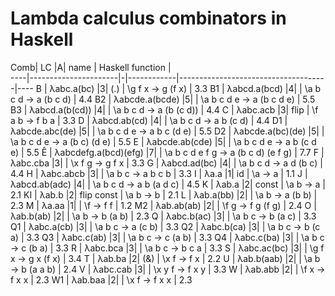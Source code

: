 # Lambda calculus combinators in Haskell


Comb| LC                   |A| name       | Haskell function                    |    
----|----------------------|-|------------|-------------------------------------|----
B   | λabc.a(bc)           |3| (.)        | \g f x         -> g (f x)           | 3.3
B1  | λabcd.a(bcd)         |4|            | \a b c d       -> a (b c d)         | 4.4
B2  | λabcde.a(bcde)       |5|            | \a b c d e     -> a (b c d e)       | 5.5
B3  | λabcd.a(b(cd))       |4|            | \a b c d       -> a (b (c d))       | 4.4
C   | λabc.acb             |3| flip       | \f a b         -> f b a             | 3.3
D   | λabcd.ab(cd)         |4|            | \a b c d       -> a b (c d)         | 4.4
D1  | λabcde.abc(de)       |5|            | \a b c d e     -> a b c (d e)       | 5.5
D2  | λabcde.a(bc)(de)     |5|            | \a b c d e     -> a (b c) (d e)     | 5.5
E   | λabcde.ab(cde)       |5|            | \a b c d e     -> a b (c d e)       | 5.5
Ê   | λabcdefg.a(bcd)(efg) |7|            | \a b c d e f g -> a (b c d) (e f g) | 7.7
F   | λabc.cba             |3|            | \x f g         -> g f x             | 3.3
G   | λabcd.ad(bc)         |4|            | \a b c d       -> a d (b c)         | 4.4
H   | λabc.abcb            |3|            | \a b c         -> a b c b           | 3.3
I   | λa.a                 |1| id         | \a             -> a                 | 1.1
J   | λabcd.ab(adc)        |4|            | \a b c d       -> a b (a d c)       | 4.5
K   | λab.a                |2| const      | \a b           -> a                 | 2.1
KI  | λab.b                |2| flip const | \a b           -> b                 | 2.1
L   | λab.a(bb)            |2|            | \a b           -> a (b b)           | 2.3
M   | λa.aa                |1|            | \f             -> f f               | 1.2
M2  | λab.ab(ab)           |2|            | \f g           -> f g (f g)         | 2.4
O   | λab.b(ab)            |2|            | \a b           -> b (a b)           | 2.3
Q   | λabc.b(ac)           |3|            | \a b c         -> b (a c)           | 3.3
Q1  | λabc.a(cb)           |3|            | \a b c         -> a (c b)           | 3.3
Q2  | λabc.b(ca)           |3|            | \a b c         -> b (c a)           | 3.3
Q3  | λabc.c(ab)           |3|            | \a b c         -> c (a b)           | 3.3
Q4  | λabc.c(ba)           |3|            | \a b c         -> c (b a)           | 3.3
R   | λabc.bca             |3|            | \a b c         -> b c a             | 3.3
S   | λabc.ac(bc)          |3|            | \g f x         -> g x (f x)         | 3.4
T   | λab.ba               |2| (&)        | \x f           -> f x               | 2.2
U   | λab.b(aab)           |2|            | \a b           -> b (a a b)         | 2.4
V   | λabc.cab             |3|            | \x y f         -> f x y             | 3.3
W   | λab.abb              |2|            | \f x           -> f x x             | 2.3
W1  | λab.baa              |2|            | \x f           -> f x x             | 2.3
